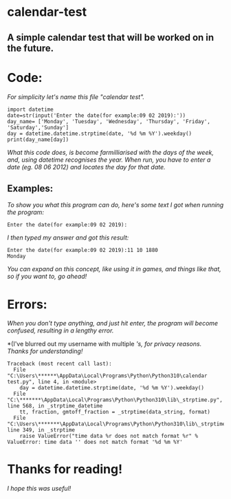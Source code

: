 # calendar-test

## A simple calendar test that will be worked on in the future.

# Code:

*For simplicity let's name this file "calendar test".*

```
import datetime 
date=str(input('Enter the date(for example:09 02 2019):'))
day_name= ['Monday', 'Tuesday', 'Wednesday', 'Thursday', 'Friday', 'Saturday','Sunday']
day = datetime.datetime.strptime(date, '%d %m %Y').weekday()
print(day_name[day]) 

```
*What this code does, is become farmilliarised with the days of the week, and, using datetime recognises the year. When run, you have to enter a date (eg. 08 06 2012) and locates the day for that date.*

## Examples:

*To show you what this program can do, here's some text I got when running the program:*

```
Enter the date(for example:09 02 2019):

```
*I then typed my answer and got this result:*

```
Enter the date(for example:09 02 2019):11 10 1880
Monday

```
*You can expand on this concept, like using it in games, and things like that, so if you want to, go ahead!*

# Errors:

*When you don't type anything, and just hit enter, the program will become confused, resulting in a lengthy error.*

*(I've blurred out my username with multiple *'s, for privacy reasons. Thanks for understanding!*
```
Traceback (most recent call last):
  File "C:\Users\******\AppData\Local\Programs\Python\Python310\calendar test.py", line 4, in <module>
    day = datetime.datetime.strptime(date, '%d %m %Y').weekday()
  File "C:\*******\AppData\Local\Programs\Python\Python310\lib\_strptime.py", line 568, in _strptime_datetime
    tt, fraction, gmtoff_fraction = _strptime(data_string, format)
  File "C:\Users\*******\AppData\Local\Programs\Python\Python310\lib\_strptime.py", line 349, in _strptime
    raise ValueError("time data %r does not match format %r" %
ValueError: time data '' does not match format '%d %m %Y'

```
# Thanks for reading!

*I hope this was useful!*
